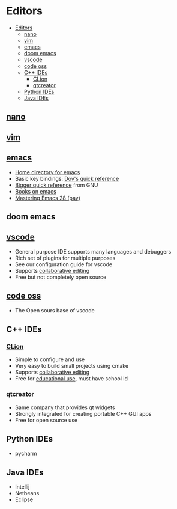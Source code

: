 # Editors

- [Editors](#editors)
  - [nano](#nano)
  - [vim](#vim)
  - [emacs](#emacs)
  - [doom emacs](#doom-emacs)
  - [vscode](#vscode)
  - [code oss](#code-oss)
  - [C++ IDEs](#c-ides)
    - [CLion](#clion)
    - [qtcreator](#qtcreator)
  - [Python IDEs](#python-ides)
  - [Java IDEs](#java-ides)

## [nano](http://manpages.ubuntu.com/manpages/jammy/en/man1/nano.1.html)

## [vim](http://manpages.ubuntu.com/manpages/jammy/en/man1/vim.1.html)

## [emacs](Emacs.md)

- [Home directory for emacs](https://directory.fsf.org/wiki/Emacs)
- Basic key bindings: [Dov's quick reference](emacs/dovemacscheat.docx.pdf)
- [Bigger quick reference](https://www.gnu.org/software/emacs/refcards/pdf/refcard.pdf) from GNU
- [Books on emacs](https://www.emacswiki.org/emacs/BooksAboutEmacs)
- [Mastering Emacs 28 (pay)](https://www.masteringemacs.org/article/the-emacs-28-edition-of-mastering-emacs-out-now)

## doom emacs

## [vscode](https://code.visualstudio.com/download)

- General purpose IDE supports many languages and debuggers
- Rich set of plugins for multiple purposes
- See our configuration guide for vscode
- Supports [collaborative editing](https://code.visualstudio.com/blogs/2017/11/15/live-share)
- Free but not completely open source

## [code oss](https://github.com/microsoft/vscode)

- The Open sours base of vscode

## C++ IDEs

### [CLion](https://www.jetbrains.com/clion/download/#section=linux)

- Simple to configure and use
- Very easy to build small projects using cmake
- Supports [collaborative editing](https://www.jetbrains.com/code-with-me/)
- Free for [educational use](https://www.jetbrains.com/community/education/#students), must have school id

### [qtcreator](https://www.qt.io/download)

- Same company that provides qt widgets
- Strongly integrated for creating portable C++ GUI apps
- Free for open source use

## Python IDEs

- pycharm

## Java IDEs

- Intellij
- Netbeans
- Eclipse
